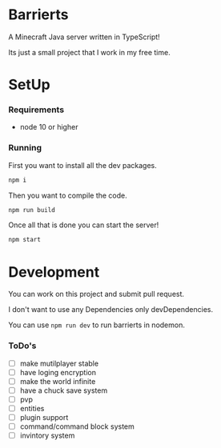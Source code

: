 # Barrierts

A Minecraft Java server written in TypeScript!

Its just a small project that I work in my free time.

# SetUp

### Requirements

-   node 10 or higher

### Running

First you want to install all the dev packages.

```bash
npm i
```

Then you want to compile the code.

```bash
npm run build
```

Once all that is done you can start the server!

```bash
npm start
```

# Development

You can work on this project and submit pull request.

I don't want to use any Dependencies only devDependencies.

You can use `npm run dev` to run barrierts in nodemon.

### ToDo's

-   [ ] make mutilplayer stable
-   [ ] have loging encryption
-   [ ] make the world infinite
-   [ ] have a chuck save system
-   [ ] pvp
-   [ ] entities
-   [ ] plugin support
-   [ ] command/command block system
-   [ ] invintory system
